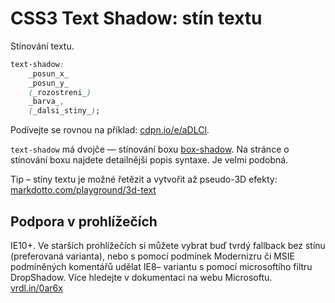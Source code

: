 CSS3 Text Shadow: stín textu
============================

Stínování textu.

```css
text-shadow:
    _posun_x_
    _posun_y_
    (_rozostreni_)
    _barva_,
    (_dalsi_stiny_);
```

Podívejte se rovnou na příklad: [cdpn.io/e/aDLCl](https://cdpn.io/e/aDLCl).

`text-shadow` má dvojče — stínování boxu [box-shadow](css3-box-shadow.md). Na stránce o stínování boxu najdete detailnější popis syntaxe. Je velmi podobná.

Tip – stíny textu je možné řetězit a vytvořit až pseudo-3D efekty: [markdotto.com/playground/3d-text](http://markdotto.com/playground/3d-text/)

Podpora v prohlížečích
----------------------

IE10+. Ve starších prohlížečích si můžete vybrat buď tvrdý fallback bez stínu  (preferovaná varianta), nebo s&nbsp;pomocí podmínek Modernizru či MSIE podmíněných komentářů udělat IE8– variantu s&nbsp;pomocí microsoftího filtru DropShadow. Více hledejte v dokumentaci na webu Microsoftu. [vrdl.in/0ar6x](http://msdn.microsoft.com/en-us/library/ms533086.aspx)
